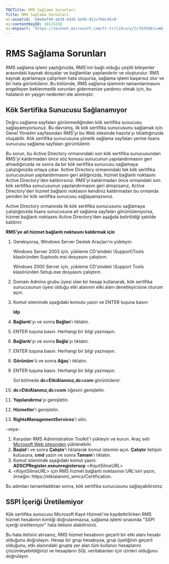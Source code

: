 ```yaml
---
TOCTitle: RMS Sağlama Sorunları
Title: RMS Sağlama Sorunları
ms:assetid: 'b0e6ef48-ab38-4426-be5b-811cf64c45c0'
ms:contentKeyID: 18125218
ms:mtpsurl: 'https://technet.microsoft.com/tr-tr/library/Cc747638(v=WS.10)'
---
```


RMS Sağlama Sorunları
=====================

RMS sağlama işlemi yaptığınızda, RMS'nin bağlı olduğu çeşitli bileşenler arasındaki kaynak dosyalar ve bağlantılar yapılandırılır ve oluşturulur. RMS kaynak ayarlamaya çalışırken hata oluşursa, sağlama işlemi başarısız olur ve bir hata görüntülenir. Bu bölümde, RMS sağlama işleminin tamamlanmasını engelleyen beklenmedik sorunları gidermenize yardımcı olmak için, bu hataların en yaygın nedenleri ele alınmıştır.

Kök Sertifika Sunucusu Sağlanamıyor
-----------------------------------

Doğru sağlama sayfaları görünmediğinden kök sertifika sunucusu sağlayamıyorsunuz. Bu davranış, ilk kök sertifika sunucusunu sağlamak için Genel Yönetim sayfasından RMS'yi bu Web sitesinde hazırla'yı tıklattığınızda oluşabilir. Kök sertifika sunucusuna yönelik sağlama sayfaları yerine lisans sunucusu sağlama sayfaları görüntülenir.

Bu sorun, bu Active Directory ormanındaki son kök sertifika sunucusundan RMS'yi kaldırmadan önce söz konusu sunucunun yapılandırmasını geri almadığınızda ve sonra da bir kök sertifika sunucusu sağlamaya çalıştığınızda ortaya çıkar. Active Directory ormanındaki tek kök sertifika sunucusunun yapılandırmasını geri aldığınızda, hizmet bağlantı noktasını Active Directory'den kaldırırsınız. RMS'yi kaldırmadan önce ormandaki son kök sertifika sunucusunun yapılandırmasını geri almazsanız, Active Directory'den hizmet bağlantı noktasını kendiniz kaldırmadan bu ormanda yeniden bir kök sertifika sunucusu sağlayamazsınız.

Active Directory ormanında ilk kök sertifika sunucusunu sağlamaya çalıştığınızda lisans sunucusuna ait sağlama sayfaları görüntüleniyorsa, hizmet bağlantı noktasını Active Directory'den aşağıda belirtildiği şekilde kaldırın:

**RMS'ye ait hizmet bağlantı noktasını kaldırmak için**
1.  Gerekiyorsa, Windows Server Destek Araçları'nı yükleyin:

    Windows Server 2003 için, yükleme CD'sindeki \\Support\\Tools klasöründen Suptools.msi dosyasını çalıştırın.

    Windows 2000 Server için, yükleme CD'sindeki \\Support Tools klasöründen Setup.exe dosyasını çalıştırın.

2.  Domain Admins grubu üyesi olan bir hesap kullanarak, kök sertifika sunucusunun üyesi olduğu etki alanının etki alanı denetleyicisine oturum açın.

3.  Komut isteminde aşağıdaki komutu yazın ve ENTER tuşuna basın:

    **ldp**

4.  **Bağlantı**'yı ve sonra **Bağlan**'ı tıklatın.

5.  ENTER tuşuna basın. Herhangi bir bilgi yazmayın.

6.  **Bağlantı**'yı ve sonra **Bağla**'yı tıklatın.

7.  ENTER tuşuna basın. Herhangi bir bilgi yazmayın.

8.  **Görünüm**'ü ve sonra **Ağaç**'ı tıklatın.

9.  ENTER tuşuna basın. Herhangi bir bilgi yazmayın.

    Sol bölmede **dc=EtkiAlanınız,dc=com** görüntülenir.

10. **dc=EtkiAlanınız,dc=com** öğesini genişletin.

11. **Yapılandırma**'yı genişletin.

12. **Hizmetler**'i genişletin.

13. **RightsManagementServices**'i silin.

-veya-

1.  Karşıdan RMS Administration Toolkit'i yükleyin ve kurun. Araç seti [Microsoft Web sitesinden](http://go.microsoft.com/fwlink/?linkid=33841) yüklenebilir.
2.  **Başlat**'ı ve sonra **Çalıştır**'ı tıklatarak komut istemini açın. **Çalıştır** iletişim kutusuna, **cmd** yazın ve sonra **Tamam**'ı tıklatın.
3.  Komut isteminde aşağıdaki komut yazın:
    **ADSCPRegister.exeunregisterscp** &lt;*KayıtSilmeURL*&gt;
4.  &lt;*KayıtSilmeURL*&gt; için RMS hizmet bağlantı noktasının URL'sini yazın, örneğin: https://etkialanım/\_wmcs/Certification.

Bu adımları tamamladıktan sonra, kök sertifika sunucusunu sağlayabilirsiniz.

SSPI İçeriği Üretilemiyor
-------------------------

Kök sertifika sunucusu Microsoft Kayıt Hizmeti'ne kaydettirilirken RMS hizmet hesabının kimliği doğrulanmazsa, sağlama işlemi sırasında "SSPI içeriği üretilemiyor" hata iletisini alabilirsiniz.

Bu hata iletisini alırsanız, RMS hizmet hesabının geçerli bir etki alanı hesabı olduğunu doğrulayın. Hesap bir grup hesabıysa, grup üyeliğinin geçerli olduğunu, etki alanındaki grupta yer alan tüm kullanıcı hesaplarını çözümleyebildiğinizi ve hesapların SQL veritabanları için izinleri olduğunu doğrulayın.
